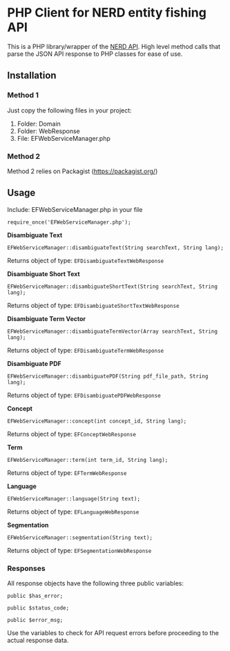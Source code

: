 <h1>PHP Client for NERD entity fishing API</h1>

This is a PHP library/wrapper of the <a target="_blank" href="http://nerd.readthedocs.io/">NERD API</a>. High level method calls that parse the JSON API response to PHP classes for ease of use.

<h2>Installation</h2>

<h3>Method 1</h3>

Just copy the following files in your project:

1. Folder: Domain
1. Folder: WebResponse
1. File: EFWebServiceManager.php
 
<h3>Method 2</h3>

Method 2 relies on Packagist (https://packagist.org/)

<h2>Usage</h2>

Include: EFWebServiceManager.php in your file

`require_once('EFWebServiceManager.php');`

<b>Disambiguate Text</b>

`EFWebServiceManager::disambiguateText(String searchText, String lang);`

Returns object of type: `EFDisambiguateTextWebResponse`

<b>Disambiguate Short Text</b>

`EFWebServiceManager::disambiguateShortText(String searchText, String lang);`

Returns object of type: `EFDisambiguateShortTextWebResponse`

<b>Disambiguate Term Vector</b>

`EFWebServiceManager::disambiguateTermVector(Array searchText, String lang);`

Returns object of type: `EFDisambiguateTermWebResponse`

<b>Disambiguate PDF</b>

`EFWebServiceManager::disambiguatePDF(String pdf_file_path, String lang);`

Returns object of type: `EFDisambiguatePDFWebResponse`

<b>Concept</b>

`EFWebServiceManager::concept(int concept_id, String lang);`

Returns object of type: `EFConceptWebResponse`

<b>Term</b>

`EFWebServiceManager::term(int term_id, String lang);`

Returns object of type: `EFTermWebResponse`

<b>Language</b>

`EFWebServiceManager::language(String text);`

Returns object of type: `EFLanguageWebResponse`

<b>Segmentation</b>

`EFWebServiceManager::segmentation(String text);`

Returns object of type: `EFSegmentationWebResponse`

<h3>Responses</h3>

All response objects have the following three public variables:

`public $has_error;`
 
`public $status_code;`
  
`public $error_msg;`

Use the variables to check for API request errors before proceeding to the actual response data.
  
